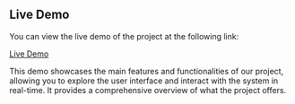 ## Live Demo

You can view the live demo of the project at the following link:

[Live Demo](https://smartwavetechnology.in/)

This demo showcases the main features and functionalities of our project, allowing you to explore the user interface and interact with the system in real-time. It provides a comprehensive overview of what the project offers.

